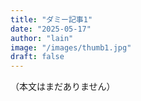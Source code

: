 ```yaml
---
title: "ダミー記事1"
date: "2025-05-17"
author: "lain"
image: "/images/thumb1.jpg"
draft: false
---
```


（本文はまだありません）